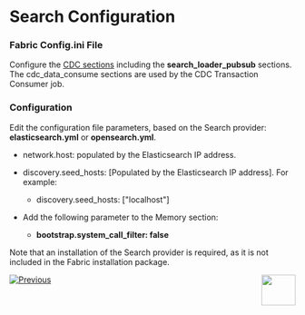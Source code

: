 # Search Configuration

### Fabric Config.ini File

Configure the [CDC sections](/articles/18_fabric_cdc/06_cdc_configuration.md) including the **search_loader_pubsub** sections. The cdc_data_consume sections are used by the CDC Transaction Consumer job.

### Configuration

Edit the configuration file parameters, based on the Search provider: **elasticsearch.yml** or **opensearch.yml**.

- network.host: populated by the Elasticsearch IP address.

- discovery.seed_hosts: [Populated by the Elasticsearch IP address]. For example:
  - discovery.seed_hosts: ["localhost"]

- Add the following parameter to the Memory section:
  - **bootstrap.system_call_filter: false**

Note that an installation of the Search provider is required, as it is not included in the Fabric installation package.



[![Previous](/articles/images/Previous.png)](06_search_solution_limitations.md)[<img align="right" width="60" height="54" src="/articles/images/Next.png">](08_search_troubleshooting.md)
